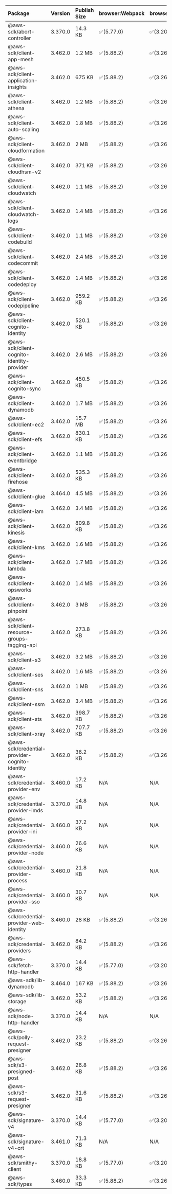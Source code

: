 | Package | Version | Publish Size | browser:Webpack | browser:Rollup | browser:EsBuild |
| :------ | :------ | :----------- | :------ | :----- | :------- |
|@aws-sdk/abort-controller|3.370.0|14.3 KB|✅(5.77.0)|✅(3.20.2)|✅(0.17.15)|
|@aws-sdk/client-app-mesh|3.462.0|1.2 MB|✅(5.88.2)|✅(3.26.3)|✅(0.18.15)|
|@aws-sdk/client-application-insights|3.462.0|675 KB|✅(5.88.2)|✅(3.26.3)|✅(0.18.15)|
|@aws-sdk/client-athena|3.462.0|1.2 MB|✅(5.88.2)|✅(3.26.3)|✅(0.18.15)|
|@aws-sdk/client-auto-scaling|3.462.0|1.8 MB|✅(5.88.2)|✅(3.26.3)|✅(0.18.15)|
|@aws-sdk/client-cloudformation|3.462.0|2 MB|✅(5.88.2)|✅(3.26.3)|✅(0.18.15)|
|@aws-sdk/client-cloudhsm-v2|3.462.0|371 KB|✅(5.88.2)|✅(3.26.3)|✅(0.18.15)|
|@aws-sdk/client-cloudwatch|3.462.0|1.1 MB|✅(5.88.2)|✅(3.26.3)|✅(0.18.15)|
|@aws-sdk/client-cloudwatch-logs|3.462.0|1.4 MB|✅(5.88.2)|✅(3.26.3)|✅(0.18.15)|
|@aws-sdk/client-codebuild|3.462.0|1.1 MB|✅(5.88.2)|✅(3.26.3)|✅(0.18.15)|
|@aws-sdk/client-codecommit|3.462.0|2.4 MB|✅(5.88.2)|✅(3.26.3)|✅(0.18.15)|
|@aws-sdk/client-codedeploy|3.462.0|1.4 MB|✅(5.88.2)|✅(3.26.3)|✅(0.18.15)|
|@aws-sdk/client-codepipeline|3.462.0|959.2 KB|✅(5.88.2)|✅(3.26.3)|✅(0.18.15)|
|@aws-sdk/client-cognito-identity|3.462.0|520.1 KB|✅(5.88.2)|✅(3.26.3)|✅(0.18.15)|
|@aws-sdk/client-cognito-identity-provider|3.462.0|2.6 MB|✅(5.88.2)|✅(3.26.3)|✅(0.18.15)|
|@aws-sdk/client-cognito-sync|3.462.0|450.5 KB|✅(5.88.2)|✅(3.26.3)|✅(0.18.15)|
|@aws-sdk/client-dynamodb|3.462.0|1.7 MB|✅(5.88.2)|✅(3.26.3)|✅(0.18.15)|
|@aws-sdk/client-ec2|3.462.0|15.7 MB|✅(5.88.2)|✅(3.26.3)|✅(0.18.15)|
|@aws-sdk/client-efs|3.462.0|830.1 KB|✅(5.88.2)|✅(3.26.3)|✅(0.18.15)|
|@aws-sdk/client-eventbridge|3.462.0|1.1 MB|✅(5.88.2)|✅(3.26.3)|✅(0.18.15)|
|@aws-sdk/client-firehose|3.462.0|535.3 KB|✅(5.88.2)|✅(3.26.3)|✅(0.18.15)|
|@aws-sdk/client-glue|3.464.0|4.5 MB|✅(5.88.2)|✅(3.26.3)|✅(0.18.15)|
|@aws-sdk/client-iam|3.462.0|3.4 MB|✅(5.88.2)|✅(3.26.3)|✅(0.18.15)|
|@aws-sdk/client-kinesis|3.462.0|809.8 KB|✅(5.88.2)|✅(3.26.3)|✅(0.18.15)|
|@aws-sdk/client-kms|3.462.0|1.6 MB|✅(5.88.2)|✅(3.26.3)|✅(0.18.15)|
|@aws-sdk/client-lambda|3.462.0|1.7 MB|✅(5.88.2)|✅(3.26.3)|✅(0.18.15)|
|@aws-sdk/client-opsworks|3.462.0|1.4 MB|✅(5.88.2)|✅(3.26.3)|✅(0.18.15)|
|@aws-sdk/client-pinpoint|3.462.0|3 MB|✅(5.88.2)|✅(3.26.3)|✅(0.18.15)|
|@aws-sdk/client-resource-groups-tagging-api|3.462.0|273.8 KB|✅(5.88.2)|✅(3.26.3)|✅(0.18.15)|
|@aws-sdk/client-s3|3.462.0|3.2 MB|✅(5.88.2)|✅(3.26.3)|✅(0.18.15)|
|@aws-sdk/client-ses|3.462.0|1.6 MB|✅(5.88.2)|✅(3.26.3)|✅(0.18.15)|
|@aws-sdk/client-sns|3.462.0|1 MB|✅(5.88.2)|✅(3.26.3)|✅(0.18.15)|
|@aws-sdk/client-ssm|3.462.0|3.4 MB|✅(5.88.2)|✅(3.26.3)|✅(0.18.15)|
|@aws-sdk/client-sts|3.462.0|398.7 KB|✅(5.88.2)|✅(3.26.3)|✅(0.18.15)|
|@aws-sdk/client-xray|3.462.0|707.7 KB|✅(5.88.2)|✅(3.26.3)|✅(0.18.15)|
|@aws-sdk/credential-provider-cognito-identity|3.462.0|36.2 KB|✅(5.88.2)|✅(3.26.3)|✅(0.18.15)|
|@aws-sdk/credential-provider-env|3.460.0|17.2 KB|N/A|N/A|N/A|
|@aws-sdk/credential-provider-imds|3.370.0|14.8 KB|N/A|N/A|N/A|
|@aws-sdk/credential-provider-ini|3.460.0|37.2 KB|N/A|N/A|N/A|
|@aws-sdk/credential-provider-node|3.460.0|26.6 KB|N/A|N/A|N/A|
|@aws-sdk/credential-provider-process|3.460.0|21.8 KB|N/A|N/A|N/A|
|@aws-sdk/credential-provider-sso|3.460.0|30.7 KB|N/A|N/A|N/A|
|@aws-sdk/credential-provider-web-identity|3.460.0|28 KB|✅(5.88.2)|✅(3.26.3)|✅(0.18.15)|
|@aws-sdk/credential-providers|3.462.0|84.2 KB|✅(5.88.2)|✅(3.26.3)|✅(0.18.15)|
|@aws-sdk/fetch-http-handler|3.370.0|14.4 KB|✅(5.77.0)|✅(3.20.2)|✅(0.17.15)|
|@aws-sdk/lib-dynamodb|3.464.0|167 KB|✅(5.88.2)|✅(3.26.3)|✅(0.18.15)|
|@aws-sdk/lib-storage|3.462.0|53.2 KB|✅(5.88.2)|✅(3.26.3)|✅(0.18.15)|
|@aws-sdk/node-http-handler|3.370.0|14.4 KB|N/A|N/A|N/A|
|@aws-sdk/polly-request-presigner|3.462.0|23.2 KB|✅(5.88.2)|✅(3.26.3)|✅(0.18.15)|
|@aws-sdk/s3-presigned-post|3.462.0|26.8 KB|✅(5.88.2)|✅(3.26.3)|✅(0.18.15)|
|@aws-sdk/s3-request-presigner|3.462.0|31.6 KB|✅(5.88.2)|✅(3.26.3)|✅(0.18.15)|
|@aws-sdk/signature-v4|3.370.0|14.4 KB|✅(5.77.0)|✅(3.20.2)|✅(0.17.15)|
|@aws-sdk/signature-v4-crt|3.461.0|71.3 KB|N/A|N/A|N/A|
|@aws-sdk/smithy-client|3.370.0|18.8 KB|✅(5.77.0)|✅(3.20.2)|✅(0.17.15)|
|@aws-sdk/types|3.460.0|33.3 KB|✅(5.88.2)|✅(3.26.3)|✅(0.18.15)|

